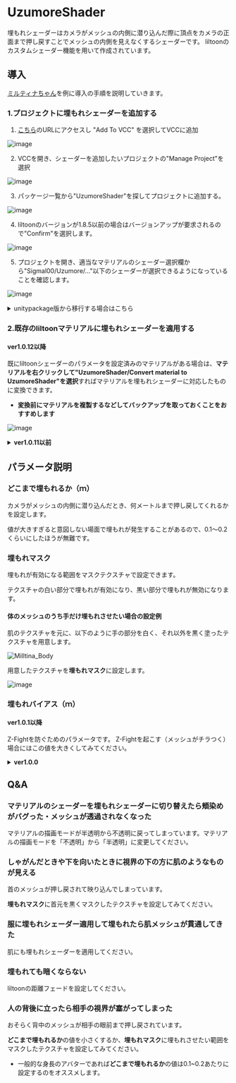 # UzumoreShader 
埋もれシェーダーはカメラがメッシュの内側に潜り込んだ際に頂点をカメラの正面まで押し戻すことでメッシュの内側を見えなくするシェーダーです。
liltoonのカスタムシェーダー機能を用いて作成されています。

## 導入
[ミルティナちゃん](https://booth.pm/ja/items/6538026)を例に導入の手順を説明していきます。

### 1.プロジェクトに埋もれシェーダーを追加する
1. [こちら](https://sigmal00.github.io/UzumoreShaderVPM/)のURLにアクセスし "Add To VCC" を選択してVCCに追加

![image](https://github.com/user-attachments/assets/7900e8c0-5613-4d8c-9065-1f4fe16fee54)

2. VCCを開き、シェーダーを追加したいプロジェクトの"Manage Project"を選択

![image](https://github.com/user-attachments/assets/1004759c-0bff-49ef-8b4a-d9a3f2eeef8d)

3. パッケージ一覧から"UzumoreShader"を探してプロジェクトに追加する。

![image](https://github.com/user-attachments/assets/8469c2cc-aeb3-4d79-946e-7fdbd92d4600)

4. liltoonのバージョンが1.8.5以前の場合はバージョンアップが要求されるので"Confirm"を選択します。

![image](https://github.com/user-attachments/assets/c4d2d291-a34a-4906-8b8b-8c06dfb773a4)

5. プロジェクトを開き、適当なマテリアルのシェーダー選択欄から"Sigmal00/Uzumore/..."以下のシェーダーが選択できるようになっていることを確認します。

![image](https://github.com/user-attachments/assets/0e4ffb80-f33c-4012-a9bd-30ecc41b566f)


<details><summary>unitypackage版から移行する場合はこちら</summary>

プロジェクトにすでに[unitypackage版の埋もれシェーダー](https://github.com/sigmal00/UzumoreShader)をインポートしている方向けの手順です。
1. [こちら](https://sigmal00.github.io/UzumoreShaderVPM/)のURLにアクセスし "Add To VCC" を選択してVCCに追加
2. プロジェクトを閉じてからエクスプローラーなどで"Assets\Sigmal00\UzumoreShader"以下のフォルダを削除する。
3. VCCを開き、シェーダーを追加したいプロジェクトの"Manage Project"を選択
4. パッケージ一覧から"UzumoreShader"を探してプロジェクトに追加する。
5. liltoonのバージョンが1.8.5以前の場合はバージョンアップが要求されるので"Confirm"を選択します。
6. プロジェクトを開き、適当なマテリアルのシェーダー選択欄から"Sigmal00/Uzumore/..."以下のシェーダーが選択できるようになっていることを確認します。

</details>

### 2.既存のliltoonマテリアルに埋もれシェーダーを適用する
#### ver1.0.12以降
既にliltoonシェーダーのパラメータを設定済みのマテリアルがある場合は、**マテリアルを右クリックして"UzumoreShader/Convert material to UzumoreShader"を選択**すればマテリアルを埋もれシェーダーに対応したものに変換できます。
* **変換前にマテリアルを複製するなどしてバックアップを取っておくことをおすすめします**

![image](https://github.com/user-attachments/assets/a1140e74-33c9-45d0-867c-d4834ef0a5a7)

**<details><summary>ver1.0.11以前</summary>**

既にliltoonシェーダーのパラメータを設定済みのマテリアルがある場合は、マテリアルのシェーダー選択欄からシェーダーを埋もれシェーダーに切り替えれば、パラメータを（ほぼ全て）維持したまま埋もれシェーダーに切り替えることができます。

![image](https://github.com/user-attachments/assets/4ec84fb5-3490-4810-a31f-575425d8808f)

輪郭線設定をしていた場合、輪郭線設定のチェックが外れてしまうので再度チェックを入れなおしてください。

![image](https://github.com/user-attachments/assets/5e385bc0-5965-4d73-b914-aacd6349c789)

描画モードを半透明やカットアウトなどに設定していた場合も描画モードが不透明に切り替わってしまうので、その場合も描画モードを再度切り替え直してください。

![image](https://github.com/user-attachments/assets/9e605758-5b75-479f-9951-b1ecf43a5c11)

</details>

## パラメータ説明
### どこまで埋もれるか（ｍ）
カメラがメッシュの内側に潜り込んだとき、何メートルまで押し戻してくれるかを設定します。

値が大きすぎると意図しない場面で埋もれが発生することがあるので、0.1～0.2くらいにしたほうが無難です。

### 埋もれマスク
埋もれが有効になる範囲をマスクテクスチャで設定できます。

テクスチャの白い部分で埋もれが有効になり、黒い部分で埋もれが無効になります。

#### 体のメッシュのうち手だけ埋もれさせたい場合の設定例
肌のテクスチャを元に、以下のように手の部分を白く、それ以外を黒く塗ったテクスチャを用意します。

![Milltina_Body](https://github.com/user-attachments/assets/fe64c5f0-a3f6-44dd-b13c-d6867b7d3c6b)

用意したテクスチャを**埋もれマスク**に設定します。

![image](https://github.com/user-attachments/assets/4448fe92-4278-4fcc-82df-ea3fe45bd3f1)


### 埋もれバイアス（ｍ）
#### ver1.0.1以降
Z-Fightを防ぐためのパラメータです。
Z-Fightを起こす（メッシュがチラつく）場合にはこの値を大きくしてみてください。

**<details><summary>ver1.0.0</summary>**

頂点の押し戻しが始まる距離に対するバイアス値です。

埋もれシェーダーを適用したメッシュ同士が重なってZ-Fightを起こす場合はこの値を調整してください。

その際は内側にあるメッシュは外側にあるメッシュよりもこの値を大きく設定してください。

例として、服メッシュのバイアス値が0.001のときは肌メッシュのバイアス値を0.002に設定すると良いでしょう。

</details>

## Q&A
### マテリアルのシェーダーを埋もれシェーダーに切り替えたら頬染めがバグった・メッシュが透過されなくなった
マテリアルの描画モードが半透明から不透明に戻ってしまっています。マテリアルの描画モードを「不透明」から「半透明」に変更してください。

### しゃがんだときや下を向いたときに視界の下の方に肌のようなものが見える
首のメッシュが押し戻されて映り込んでしまっています。

**埋もれマスク**に首元を黒くマスクしたテクスチャを設定してみてください。

### 服に埋もれシェーダー適用して埋もれたら肌メッシュが貫通してきた
肌にも埋もれシェーダーを適用してください。

### 埋もれても暗くならない
liltoonの距離フェードを設定してください。

### 人の背後に立ったら相手の視界が塞がってしまった
おそらく背中のメッシュが相手の眼前まで押し戻されています。

**どこまで埋もれるか**の値を小さくするか、**埋もれマスク**に埋もれさせたい範囲をマスクしたテクスチャを設定してみてください。
* 一般的な身長のアバターであれば**どこまで埋もれるか**の値は0.1~0.2あたりに設定するのをオススメします。
